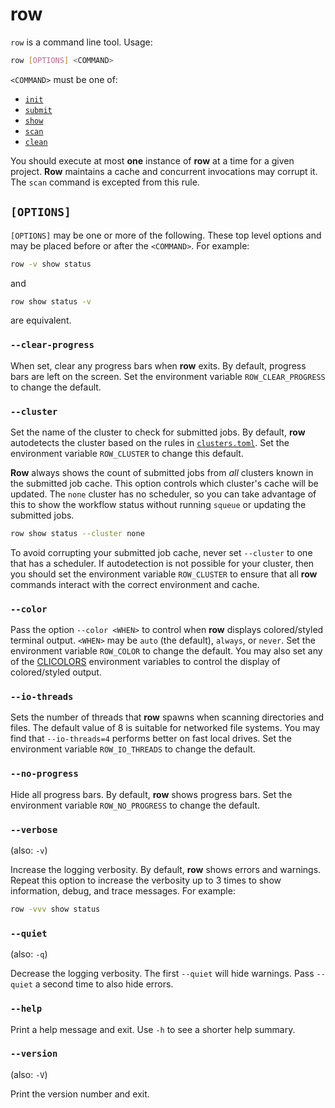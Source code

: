 # row

`row` is a command line tool. Usage:
```bash
row [OPTIONS] <COMMAND>
```

`<COMMAND>` must be one of:
* [`init`](init.md)
* [`submit`](submit.md)
* [`show`](show/index.md)
* [`scan`](scan.md)
* [`clean`](clean.md)

<div class="warning">
You should execute at most <b>one</b> instance of <b>row</b> at a time for a given
project. <b>Row</b> maintains a cache and concurrent invocations may corrupt it. The
<code>scan</code> command is excepted from this rule.
</div>

## `[OPTIONS]`

`[OPTIONS]` may be one or more of the following. These top level options and may be
placed before or after the `<COMMAND>`. For example:
```bash
row -v show status
```
and
```bash
row show status -v
```
are equivalent.

### `--clear-progress`

When set, clear any progress bars when **row** exits. By default, progress bars are
left on the screen. Set the environment variable `ROW_CLEAR_PROGRESS` to change the
default.

### `--cluster`

Set the name of the cluster to check for submitted jobs. By default, **row** autodetects
the cluster based on the rules in [`clusters.toml`](../clusters/index.md). Set the
environment variable `ROW_CLUSTER` to change this default.

**Row** always shows the count of submitted jobs from *all* clusters known in the
submitted job cache. This option controls which cluster's cache will be updated. The
`none` cluster has no scheduler, so you can take advantage of this to show the workflow
status without running `squeue` or updating the submitted jobs.
```bash
row show status --cluster none
```
<div class="warning">
To avoid corrupting your submitted job cache, never set <code>--cluster</code> to one
that has a scheduler. If autodetection is not possible for your cluster, then you should
set the environment variable <code>ROW_CLUSTER</code> to ensure that all <b>row</b>
commands interact with the correct environment and cache.
</div>

### `--color`

Pass the option `--color <WHEN>` to control when **row** displays colored/styled
terminal output. `<WHEN>` may be `auto` (the default), `always`, or `never`.
Set the environment variable `ROW_COLOR` to change the default. You may also set
any of the [CLICOLORS](https://bixense.com/clicolors/) environment variables to
control the display of colored/styled output.

### `--io-threads`

Sets the number of threads that **row** spawns when scanning directories and files.
The default value of 8 is suitable for networked file systems. You may find that
`--io-threads=4` performs better on fast local drives. Set the environment variable
`ROW_IO_THREADS` to change the default.

### `--no-progress`

Hide all progress bars. By default, **row** shows progress bars. Set the environment
variable `ROW_NO_PROGRESS` to change the default.

### `--verbose`

(also: `-v`)

Increase the logging verbosity. By default, **row** shows errors and warnings. Repeat
this option to increase the verbosity up to 3 times to show information, debug, and
trace messages. For example:
```bash
row -vvv show status
```

### `--quiet`

(also: `-q`)

Decrease the logging verbosity. The first `--quiet` will hide warnings. Pass `--quiet`
a second time to also hide errors.

### `--help`

Print a help message and exit. Use `-h` to see a shorter help summary.

### `--version`

(also: `-V`)

Print the version number and exit.
